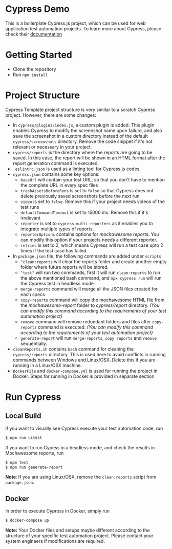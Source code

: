 # Cypress Demo

This is a boilerplate Cypress.js project, which can be used for web application test automation projects. To learn more about Cypress, please check their [documentation](https://docs.cypress.io/)

# Getting Started

  - Clone the repository
  - Run ```npm install```

# Project Structure

Cypress Template project structure is very similar to a scratch Cypress project. However, there are some changes:

- In ```cypress/plugins/index.js```, a custom plugin is added. This plugin enables Cypress to modify the screenshot name upon failure, and also save the screenshot in a custom directory instead of the default ```cypress/screenshots``` directory. Remove the code snippet if it's not relevant or necessary in your project.
- ```cypress/reports``` is the directory where the reports are going to be saved. In this case, the report will be shown in an HTML format after the report generation command is executed.
- ```.eslintrc.json``` is used as a linting tool for Cypress.js codes.
- ```cypress.json``` contains some key options:
    - ```baseUrl``` will contain your test URL, so that you don't have to mention the complete URL in every spec files
    - ```trashAssetsBeforeRuns``` is set to ```false``` so that Cypress does not delete previously saved screenshots before the next run
    - ```video``` is set to ```false```. Remove this if your project needs videos of the test runs
    - ```defaultCommandTimeout``` is set to 15000 ms. Remove this if it's irrelevant
    - ```reporter``` is set to ```cypress-multi-reporters``` as it enables you to integrate multiple types of reports.
    - ```reporterOptions``` contains options for *mochawesome reports*. You can modify this option if your projects needs a different reporter.
    - ```retries``` is set to 2, which means Cypress will run a test case upto 2 times if the test case has failed.
- In ```package.json``` file, the following commands are added under ```scripts```
    - ```"clean:reports``` will clear the reports folder and create another empty folder where future reports will be stored. 
    - ```"test"``` will run two commands, first it will run ```clean:reports``` to run the above mentioned bash command, and ```npx cypress run``` will run the Cypress test in headless mode 
    - ```merge-reports``` command will merge all the JSON files created for each specs
    - ```copy-reports``` command will copy the mochawesome HTML file from the *mochawesome-report* folder to *cypress/report* directory. *(You can modify this command according to the requirements of your test automation project)* 
    - ```remove``` command will remove redundant folders and files after ```copy-reports``` command is executed. *(You can modify this command according to the requirements of your test automation project)*
    - ```generate-report``` will run ```merge-reports```, ```copy reports``` and ```remove``` sequentially.
- ```cleanReports.sh``` contains ```bash``` command for cleaning the ```cypress/reports``` directory. This is used here to avoid conflicts in running commands between Windows and Linux/OSX. Delete this if you are running in a Linux/OSX machine.
- ```DockerFile``` and ```docker-compose.yml``` is used for running the project in Docker. Steps for running in Docker is provided in separate section

# Run Cypress  

## Local Build

If you want to visually see Cypress execute your test automation code, run
```sh
$ npm run uitest
```
If you want to run Cypess in a headless mode, and check the results in Mochawesome reports, run
```sh
$ npm test
$ npm run generate-report
```
**Note**: If you are using Linux/OSX, remove the ```clean:reports``` script from ```package.json```.  


## Docker 

In order to execute Cypress in Docker, simply run

```sh
$ docker-compose up
```
**Note:** Your Docker files and setups maybe different according to the structure of your specific test automation project. Please contact your system engineers if modifications are required.